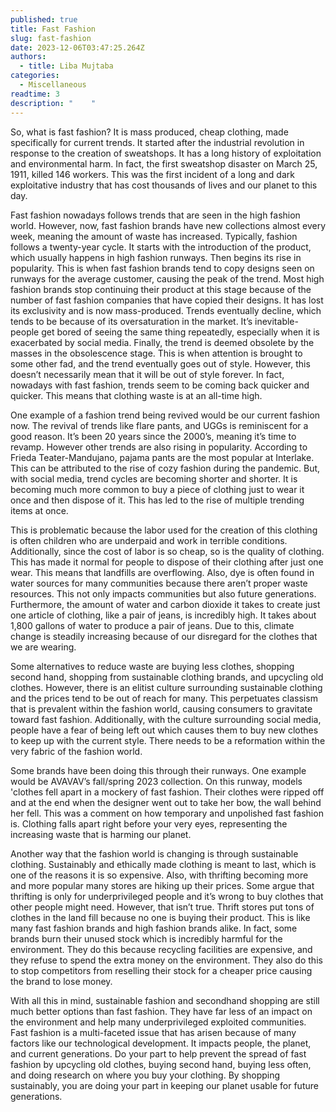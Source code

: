 ```yaml
---
published: true
title: Fast Fashion
slug: fast-fashion
date: 2023-12-06T03:47:25.264Z
authors:
  - title: Liba Mujtaba
categories:
  - Miscellaneous
readtime: 3
description: "    "
---
```

So, what is fast fashion? It is mass produced, cheap clothing, made specifically for current trends. It started after the industrial revolution in response to the creation of sweatshops. It has a long history of exploitation and environmental harm. In fact, the first sweatshop disaster on March 25, 1911, killed 146 workers. This was the first incident of a long and dark exploitative industry that has cost thousands of lives and our planet to this day.  

Fast fashion nowadays follows trends that are seen in the high fashion world. However, now, fast fashion brands have new collections almost every week, meaning the amount of waste has increased. Typically, fashion follows a twenty-year cycle. It starts with the introduction of the product, which usually happens in high fashion runways. Then begins its rise in popularity. This is when fast fashion brands tend to copy designs seen on runways for the average customer, causing the peak of the trend. Most high fashion brands stop continuing their product at this stage because of the number of fast fashion companies that have copied their designs. It has lost its exclusivity and is now mass-produced. Trends eventually decline, which tends to be because of its oversaturation in the market. It’s inevitable- people get bored of seeing the same thing repeatedly, especially when it is exacerbated by social media. Finally, the trend is deemed obsolete by the masses in the obsolescence stage. This is when attention is brought to some other fad, and the trend eventually goes out of style. However, this doesn’t necessarily mean that it will be out of style forever. In fact, nowadays with fast fashion, trends seem to be coming back quicker and quicker. This means that clothing waste is at an all-time high.  

One example of a fashion trend being revived would be our current fashion now. The revival of trends like flare pants, and UGGs is reminiscent for a good reason. It’s been 20 years since the 2000’s, meaning it’s time to revamp. However other trends are also rising in popularity. According to Frieda Teater-Mandujano, pajama pants are the most popular at Interlake. This can be attributed to the rise of cozy fashion during the pandemic. But, with social media, trend cycles are becoming shorter and shorter. It is becoming much more common to buy a piece of clothing just to wear it once and then dispose of it. This has led to the rise of multiple trending items at once.  

This is problematic because the labor used for the creation of this clothing is often children who are underpaid and work in terrible conditions. Additionally, since the cost of labor is so cheap, so is the quality of clothing. This has made it normal for people to dispose of their clothing after just one wear. This means that landfills are overflowing. Also, dye is often found in water sources for many communities because there aren’t proper waste resources. This not only impacts communities but also future generations. Furthermore, the amount of water and carbon dioxide it takes to create just one article of clothing, like a pair of jeans, is incredibly high. It takes about 1,800 gallons of water to produce a pair of jeans. Due to this, climate change is steadily increasing because of our disregard for the clothes that we are wearing.  

 

Some alternatives to reduce waste are buying less clothes, shopping second hand, shopping from sustainable clothing brands, and upcycling old clothes. However, there is an elitist culture surrounding sustainable clothing and the prices tend to be out of reach for many. This perpetuates classism that is prevalent within the fashion world, causing consumers to gravitate toward fast fashion. Additionally, with the culture surrounding social media, people have a fear of being left out which causes them to buy new clothes to keep up with the current style. There needs to be a reformation within the very fabric of the fashion world.  

Some brands have been doing this through their runways. One example would be AVAVAV’s fall/spring 2023 collection. On this runway, models 'clothes fell apart in a mockery of fast fashion. Their clothes were ripped off and at the end when the designer went out to take her bow, the wall behind her fell. This was a comment on how temporary and unpolished fast fashion is. Clothing falls apart right before your very eyes, representing the increasing waste that is harming our planet.  

Another way that the fashion world is changing is through sustainable clothing. Sustainably and ethically made clothing is meant to last, which is one of the reasons it is so expensive. Also, with thrifting becoming more and more popular many stores are hiking up their prices. Some argue that thrifting is only for underprivileged people and it’s wrong to buy clothes that other people might need. However, that isn’t true. Thrift stores put tons of clothes in the land fill because no one is buying their product. This is like many fast fashion brands and high fashion brands alike. In fact, some brands burn their unused stock which is incredibly harmful for the environment. They do this because recycling facilities are expensive, and they refuse to spend the extra money on the environment. They also do this to stop competitors from reselling their stock for a cheaper price causing the brand to lose money.  

With all this in mind, sustainable fashion and secondhand shopping are still much better options than fast fashion. They have far less of an impact on the environment and help many underprivileged exploited communities. Fast fashion is a multi-faceted issue that has arisen because of many factors like our technological development.  It impacts people, the planet, and current generations. Do your part to help prevent the spread of fast fashion by upcycling old clothes, buying second hand, buying less often, and doing research on where you buy your clothing. By shopping sustainably, you are doing your part in keeping our planet usable for future generations.